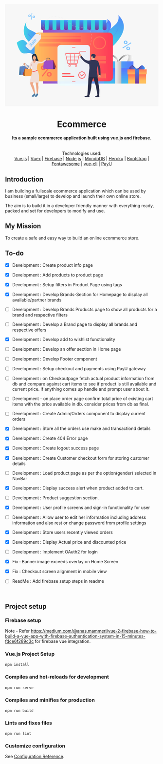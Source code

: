 ![ECommerce - An ecommerce platform in vue.js](18980[1].jpg)
<div align="center">
  <h1>Ecommerce</h1>
</div>

<div align="center">
  <strong>Its a sample ecommerce application built using vue.js and firebase.</strong>
</div>
<br>

<br>
<div align="center">
  Technologies used: <br>
  <a href="https://vuejs.org/">Vue.js</a>
  <span> | </span>
  <a href="https://vuex.vuejs.org//">Vuex</a>
  <span> | </span>
  <a href="https://firebase.google.com/">Firebase</a>
  <span> | </span>
  <a href="https://nodejs.org/en/">Node.js</a>
  <span> | </span>
  <a href="https://www.mongodb.com/try/download/community">MondoDB</a>
  <span> | </span>
  <a href="https://www.heroku.com/">Heroku</a>
  <span> | </span>
  <a href="https://getbootstrap.com/">Bootstrap</a>
  <span> | </span>
  <a href="https://fontawesome.com/">Fontawesome</a>
  <span> | </span>
  <a href="https://cli.vuejs.org/">vue-cli</a>
  <span> | </span>
  <a href="https://www.payu.in/">PayU</a>
</div>

## Introduction
I am building a fullscale ecommerce application which can be used by business (small/large) to develop and launch their own online store.

The aim is to build it in a developer friendly manner with everything ready, packed and set for developers to modify and use.

## My Mission
To create a safe and easy way to build an online ecommerce store.

## To-do

- [X] Development : Create product info page
- [X] Development : Add products to product page
- [X] Development : Setup filters in Product Page using tags
- [X] Development : Develop Brands-Section for Homepage to display all available/partner brands
- [ ] Development : Develop Brands Products page to show all products for a brand and respective filters
- [ ] Development : Develop a Brand page to display all brands and respective offers
- [X] Development : Develop add to wishlist functionality
- [ ] Development : Develop an offer section in Home page
- [ ] Development : Develop Footer component
- [ ] Development : Setup checkout and payments using PayU gateway
- [ ] Development : on Checkoutpage fetch actual product information from db and compare against cart items to see if product is still available and current price. if anything comes up handle and prompt user about it.
- [ ] Development - on place order page confirm total price of existing cart items with the price available in db. consider prices from db as final.
- [ ] Development : Create Admin/Orders component to display current orders
- [X] Development : Store all the orders use make and transactiond details
- [X] Development : Create 404 Error page
- [X] Development : Create logout success page
- [X] Development : Create Customer checkout form for storing customer details
- [ ] Development : Load product page as per the option(gender) selected in NavBar
- [X] Development : Display success alert when product added to cart.
- [ ] Development : Product suggestion section.
- [X] Development : User profile screens and sign-in functionality for user
- [ ] Development : Allow user to edit her information including address information and also rest or change password from profile settings
- [X] Development : Store users recently viewed orders
- [X] Development : Display Actual price and discounted price
- [ ] Development : Implement OAuth2 for login 
- [X] Fix : Banner image exceeds overlay on Home Screen
- [X] Fix : Checkout screen alignment in mobile view
- [ ] ReadMe : Add firebase setup steps in readme


<br>

## Project setup

### Firebase setup
Note - Refer https://medium.com/@anas.mammeri/vue-2-firebase-how-to-build-a-vue-app-with-firebase-authentication-system-in-15-minutes-fdce6f289c3c for firebase vue integration.

### Vue.js Project Setup

```
npm install
```

### Compiles and hot-reloads for development
```
npm run serve
```

### Compiles and minifies for production
```
npm run build
```

### Lints and fixes files
```
npm run lint
```

### Customize configuration
See [Configuration Reference](https://cli.vuejs.org/config/).
